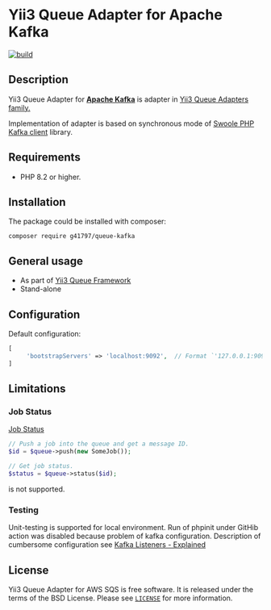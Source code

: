 # Yii3 Queue Adapter for Apache Kafka 


[![build](https://github.com/g41797/queue-kafka/actions/workflows/tests.yml/badge.svg)](https://github.com/g41797/queue-kafka/actions/workflows/tests.yml)

## Description

Yii3 Queue Adapter for [**Apache Kafka**](https://kafka.apache.org/) is adapter in [Yii3 Queue Adapters family.](https://github.com/yiisoft/queue/blob/master/docs/guide/en/adapter-list.md)
    
Implementation of adapter is based on synchronous mode of [Swoole PHP Kafka client](https://github.com/swoole/phpkafka) library.

## Requirements

- PHP 8.2 or higher.

## Installation

The package could be installed with composer:

```shell
composer require g41797/queue-kafka
```

## General usage

- As part of [Yii3 Queue Framework](https://github.com/yiisoft/queue/blob/master/docs/guide/en/README.md)
- Stand-alone


## Configuration

Default configuration:
```php
[
     'bootstrapServers' => 'localhost:9092',  // Format `'127.0.0.1:9092,127.0.0.1:9093'` or `['127.0.0.1:9092','127.0.0.1:9093']`
]
```

## Limitations

### Job Status

  [Job Status](https://github.com/yiisoft/queue/blob/master/docs/guide/en/usage.md#job-status)
```php
// Push a job into the queue and get a message ID.
$id = $queue->push(new SomeJob());

// Get job status.
$status = $queue->status($id);
```
is not supported.

### Testing

Unit-testing is supported for local environment.
Run of phpinit under GitHib action was disabled
because problem of kafka configuration.
Description of cumbersome configuration see [Kafka Listeners - Explained](https://rmoff.net/2018/08/02/kafka-listeners-explained/)


## License

Yii3 Queue Adapter for AWS SQS is free software. It is released under the terms of the BSD License.
Please see [`LICENSE`](./LICENSE.md) for more information.
